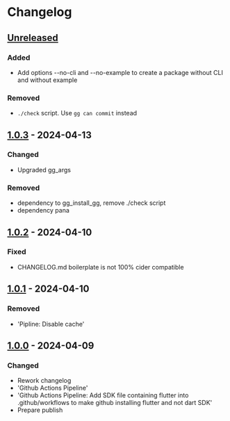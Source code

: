 # Changelog

## [Unreleased]

### Added

- Add options --no-cli and --no-example to create a package without CLI and without example

### Removed

- `./check` script. Use `gg can commit` instead

## [1.0.3] - 2024-04-13

### Changed

- Upgraded gg_args

### Removed

- dependency to gg_install_gg, remove ./check script
- dependency pana

## [1.0.2] - 2024-04-10

### Fixed

- CHANGELOG.md boilerplate is not 100% cider compatible

## [1.0.1] - 2024-04-10

### Removed

- 'Pipline: Disable cache'

## [1.0.0] - 2024-04-09

### Changed

- Rework changelog
- 'Github Actions Pipeline'
- 'Github Actions Pipeline: Add SDK file containing flutter into
  .github/workflows to make github installing flutter and not dart SDK'
- Prepare publish

[Unreleased]: https://github.com/inlavigo/gg_create_package/compare/1.0.3...HEAD
[1.0.3]: https://github.com/inlavigo/gg_create_package/compare/1.0.2...1.0.3
[1.0.2]: https://github.com/inlavigo/gg_create_package/compare/1.0.1...1.0.2
[1.0.1]: https://github.com/inlavigo/gg_create_package/compare/1.0.0...1.0.1
[1.0.0]: https://github.com/inlavigo/gg_create_package/tag/%tag
